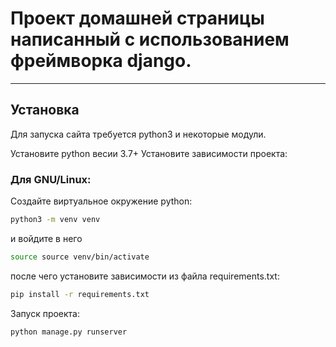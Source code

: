 # Проект домашней страницы написанный с использованием фреймворка django.
____

## Установка

Для запуска сайта требуется python3 и некоторые модули.

Установите python весии 3.7+
Установите зависимости проекта:

### Для GNU/Linux:

Создайте виртуальное окружение python:
```sh
python3 -m venv venv
```
и войдите в него
```sh
source source venv/bin/activate
```
после чего установите зависимости из файла requirements.txt:
```sh
pip install -r requirements.txt
```

Запуск проекта:
```sh
python manage.py runserver
```
